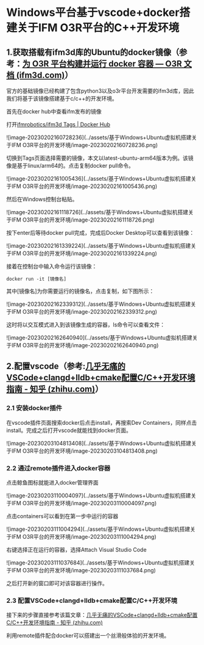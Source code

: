 # Windows平台基于vscode+docker搭建关于IFM O3R平台的C++开发环境

## 1.获取搭载有ifm3d库的Ubuntu的docker镜像（参考：[为 O3R 平台构建并运行 docker 容器 — O3R 文档 (ifm3d.com)](https://ifm3d.com/documentation/Docker/docker.html)）

官方的基础镜像已经构建了包含python3以及o3r平台开发需要的ifm3d库，因此我们将基于该镜像搭建基于c/c++的开发环境。

首先在docker hub中查看ifm发布的镜像

打开[ifmrobotics/ifm3d Tags | Docker Hub](https://hub.docker.com/r/ifmrobotics/ifm3d/tags)

![image-20230202160728236](../assets/基于Windows+Ubuntu虚拟机搭建关于IFM O3R平台的开发环境/image-20230202160728236.png)

切换到Tags页面选择需要的镜像，本文以latest-ubuntu-arm64版本为例。该镜像是基于linux/arm64的。点击复制docker pull命令。

![image-20230202161005436](../assets/基于Windows+Ubuntu虚拟机搭建关于IFM O3R平台的开发环境/image-20230202161005436.png)

然后在Windows控制台粘贴。

![image-20230202161118726](../assets/基于Windows+Ubuntu虚拟机搭建关于IFM O3R平台的开发环境/image-20230202161118726.png)

按下enter后等待docker pull完成，完成后Docker Desktop可以查看到该镜像：

![image-20230202161339224](../assets/基于Windows+Ubuntu虚拟机搭建关于IFM O3R平台的开发环境/image-20230202161339224.png)

接着在控制台中输入命令运行该镜像：

```
docker run -it [镜像名]
```

其中[镜像名]为你需要运行的镜像名，点击复制，如下图所示：

![image-20230202162339312](../assets/基于Windows+Ubuntu虚拟机搭建关于IFM O3R平台的开发环境/image-20230202162339312.png)

这时将以交互模式进入到该镜像生成的容器，ls命令可以查看文件：

![image-20230202162640940](../assets/基于Windows+Ubuntu虚拟机搭建关于IFM O3R平台的开发环境/image-20230202162640940.png)

## 2.配置vscode（参考:[几乎无痛的VSCode+clangd+lldb+cmake配置C/C++开发环境指南 - 知乎 (zhihu.com)](https://zhuanlan.zhihu.com/p/566365173)）

### 2.1 安装docker插件

在vscode插件页面搜索docker后点击install，再搜索Dev Containers，同样点击install。完成之后打开vscode就能找到docker页面。

![image-20230203104813408](../assets/基于Windows+Ubuntu虚拟机搭建关于IFM O3R平台的开发环境/image-20230203104813408.png)

### 2.2 通过remote插件进入docker容器

点击鲸鱼图标就能进入docker管理界面

![image-20230203110004097](../assets/基于Windows+Ubuntu虚拟机搭建关于IFM O3R平台的开发环境/image-20230203110004097.png)

点击containers可以看到在第一步中运行的容器

![image-20230203111004294](../assets/基于Windows+Ubuntu虚拟机搭建关于IFM O3R平台的开发环境/image-20230203111004294.png)

右键选择正在运行的容器，选择Attach Visual Studio Code

![image-20230203111037684](../assets/基于Windows+Ubuntu虚拟机搭建关于IFM O3R平台的开发环境/image-20230203111037684.png)

之后打开新的窗口即可对该容器进行操作。

### 2.3 配置VSCode+clangd+lldb+cmake配置C/C++开发环境

接下来的步骤直接参考该篇文章：[几乎无痛的VSCode+clangd+lldb+cmake配置C/C++开发环境指南 - 知乎 (zhihu.com)](https://zhuanlan.zhihu.com/p/566365173)

利用remote插件配合docker可以搭建出一个丝滑般体验的开发环境。

